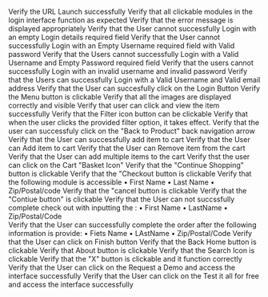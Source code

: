 Verify the URL Launch successfully
Verify that all clickable modules in the login interface function as expected
Verify that the error message is displayed appropriately
Verify that the User cannot successfully Login with an empty Login details required field
Verify that the User cannot successfully Login with an Empty Username required field with Valid password 
Verify that the Users cannot successfully Login with a Valid Username and Empty Password required field
Verify that the users cannot successfully Login with an invalid username and invalid password
Verify that the Users can successfully Login with a Valid Username and Valid email address
Verify that the User can succesfully click on the Login Button
Verify the Menu button is clickable
Verify that all the images are displayed correctly and visible 
Verify that user can click and view the item successfully
Verify that the Filter icon button can be clickable
Verify that when the user clicks the provided filter option, it takes effect.
Verify that the user can successfuly click on the "Back to Product" back navigation arrow
Verify that the User can successfully add item to cart 
Verify that the User can Add item to cart
Verify that the User can Remove item from the cart
Verify that the User can add multiple items to the cart
Verify thst the user can click on the Cart "Basket Icon" 
Verify that the "Continue Shopping" button is clickable
Verify that the "Checkout button is clickable
Verify that the following module is accessible 
• First Name 
• Last Name
• Zip/Postal/code
Verify that the "cancel button is clickable
Verify that the "Contiue button" is clickable
Verify that the User can not succssfully complete check out with inputting the : 
• First Name
• LastName 
• Zip/Postal/Code  
Verify that the User can successfully complete the order after the following information is provide:
• Fiets Name
• LAstName 
• Zip/Postal/Code 
Verify that the User can click on Finish button
Verify that the Back Home button is clickable
Verify that About button is clickable
Verify that the Search Icon is clickable
Verify that the "X" button is clickable and it function correctly
Verify that the User can click on the Request a Demo and access the interface successfully
Verify that the User can click on the Test it all for free and access the interface successfully
